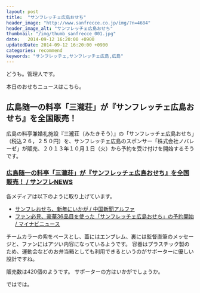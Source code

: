 ```yaml
---
layout: post
title:  "サンフレッチェ広島おせち"
header_image: "http://www.sanfrecce.co.jp/img/?n=4684"
header_image_alt: "サンフレッチェ広島おせち"
thumbnail: "/img/thumb_sanfrecce_001.jpg"
date:   2014-09-12 16:20:00 +0900
updatedDate: 2014-09-12 16:20:00 +0900
categories: recommend
keywords: "サンフレッチェ,サンフレッチェ広島,広島"
---
```


どうも。管理人です。

本日のおせちニュースはこちら。

<!-- more -->

## 広島随一の料亭「三瀧荘」が『サンフレッチェ広島おせち』を全国販売！

広島の料亭兼婚礼施設『三瀧荘（みたきそう）』の「サンフレッチェ広島おせち」（税込２６，２５０円）を、サンフレッチェ広島のスポンサー「株式会社ノバレーゼ」が販売、２０１３年１０月１日（火）から予約を受け付けを開始するそうです。

### [広島随一の料亭「三瀧荘」が『サンフレッチェ広島おせち』を全国販売！ / サンフレNEWS](www.sanfrecce.co.jp/news/release/?n=6505)

各メディアは以下のように取り上げています。

* [サンフレおせち、新年にいかが / 中国新聞アルファ](http://www.chugoku-np.co.jp/local/news/article.php?comment_id=86892&comment_sub_id=0&category_id=112&localfrom=local&category_list=112&pl=6917848419)
* [ファン必見、豪華36品目を使った「サンフレッチェ広島おせち」の予約開始 / マイナビニュース](http://news.mynavi.jp/news/2014/09/11/032/)

チームカラーの紫をベースとし、蓋にはエンブレム、裏には監督直筆のメッセージと、ファンにはアツい内容になっているようです。
容器はプラスチック製のため、運動会などのお弁当箱としても利用できるというのがサポーターに優しい設計ですね。

販売数は420個のようです。
サポーターの方はいかがでしょうか。

ではでは。